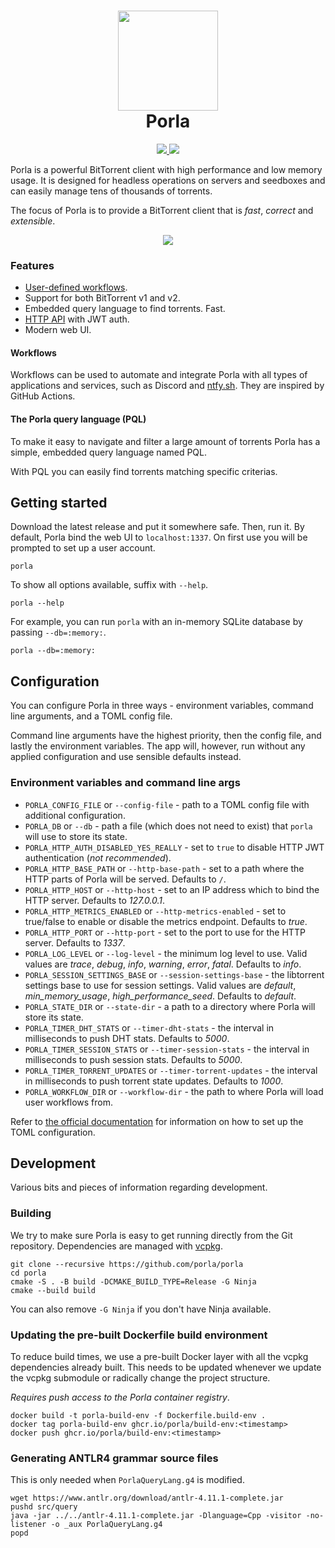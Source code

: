 <h1 align="center">
  <img src=".github/images/logo.svg" width="160px"/><br/>
  Porla
</h1>

<p align="center">
  <a href="https://discord.gg/FNVVRzqJAG">
    <img src="https://img.shields.io/discord/1031839440496234526?color=%237289da&style=for-the-badge" />
  </a>
  <img src="https://img.shields.io/github/v/release/porla/porla?color=%2365325D&style=for-the-badge" />
</p>

Porla is a powerful BitTorrent client with high performance and low memory
usage. It is designed for headless operations on servers and seedboxes and can
easily manage tens of thousands of torrents.

The focus of Porla is to provide a BitTorrent client that is _fast_, _correct_
and _extensible_.

<p align="center">
   <img src=".github/images/porla-torrents-list.png"><br/>
</p>

### Features

 * [User-defined workflows](https://porla.org/scripting/getting_started).
 * Support for both BitTorrent v1 and v2.
 * Embedded query language to find torrents. Fast.
 * [HTTP API](https://porla.org/api/auth) with JWT auth.
 * Modern web UI.

#### Workflows

Workflows can be used to automate and integrate Porla with all types of
applications and services, such as Discord and [ntfy.sh](https://ntfy.sh). They
are inspired by GitHub Actions.

#### The Porla query language (PQL)

To make it easy to navigate and filter a large amount of torrents Porla has a
simple, embedded query language named PQL.

With PQL you can easily find torrents matching specific criterias.

## Getting started

Download the latest release and put it somewhere safe. Then, run it. By default,
Porla bind the web UI to `localhost:1337`. On first use you will be prompted to
set up a user account.

```shell
porla
```

To show all options available, suffix with `--help`.

```shell
porla --help
```

For example, you can run `porla` with an in-memory SQLite database by passing
`--db=:memory:`.

```shell
porla --db=:memory:
```

## Configuration

You can configure Porla in three ways - environment variables, command line
arguments, and a TOML config file.

Command line arguments have the highest priority, then the config file, and
lastly the environment variables. The app will, however, run without any applied
configuration and use sensible defaults instead.

### Environment variables and command line args

 * `PORLA_CONFIG_FILE` or `--config-file` - path to a TOML config file with
   additional configuration.
 * `PORLA_DB` or `--db` - path a file (which does not need to exist) that `porla`
   will use to store its state.
 * `PORLA_HTTP_AUTH_DISABLED_YES_REALLY` - set to `true` to disable HTTP JWT
   authentication (_not recommended_).
 * `PORLA_HTTP_BASE_PATH` or `--http-base-path` - set to a path where the HTTP parts
   of Porla will be served. Defaults to `/`.
 * `PORLA_HTTP_HOST` or `--http-host` - set to an IP address which to bind the HTTP
   server. Defaults to _127.0.0.1_.
 * `PORLA_HTTP_METRICS_ENABLED` or `--http-metrics-enabled` - set to true/false to
   enable or disable the metrics endpoint. Defaults to _true_.
 * `PORLA_HTTP_PORT` or `--http-port` - set to the port to use for the HTTP server.
   Defaults to _1337_.
 * `PORLA_LOG_LEVEL` or `--log-level` - the minimum log level to use. Valid values
   are _trace_, _debug_, _info_, _warning_, _error_, _fatal_. Defaults to _info_.
 * `PORLA_SESSION_SETTINGS_BASE` or `--session-settings-base` - the libtorrent
   settings base to use for session settings. Valid values are _default_,
   _min\_memory\_usage_, _high\_performance\_seed_. Defaults to _default_.
 * `PORLA_STATE_DIR` or `--state-dir` - a path to a directory where Porla will
   store its state.
 * `PORLA_TIMER_DHT_STATS` or `--timer-dht-stats` - the interval in milliseconds
   to push DHT stats. Defaults to _5000_.
 * `PORLA_TIMER_SESSION_STATS` or `--timer-session-stats` - the interval in
   milliseconds to push session stats. Defaults to _5000_.
 * `PORLA_TIMER_TORRENT_UPDATES` or `--timer-torrent-updates` - the interval in
   milliseconds to push torrent state updates. Defaults to _1000_.
 * `PORLA_WORKFLOW_DIR` or `--workflow-dir` - the path to where Porla will load
   user workflows from.

Refer to [the official documentation](https://porla.org/configuration/) for
information on how to set up the TOML configuration.

## Development

Various bits and pieces of information regarding development.

### Building

We try to make sure Porla is easy to get running directly from the Git
repository. Dependencies are managed with [vcpkg](https://github.com/microsoft/vcpkg).

```shell
git clone --recursive https://github.com/porla/porla
cd porla
cmake -S . -B build -DCMAKE_BUILD_TYPE=Release -G Ninja
cmake --build build
```

You can also remove `-G Ninja` if you don't have Ninja available.

### Updating the pre-built Dockerfile build environment

To reduce build times, we use a pre-built Docker layer with all the vcpkg
dependencies already built. This needs to be updated whenever we update the
vcpkg submodule or radically change the project structure.

_Requires push access to the Porla container registry_.

```shell
docker build -t porla-build-env -f Dockerfile.build-env .
docker tag porla-build-env ghcr.io/porla/build-env:<timestamp>
docker push ghcr.io/porla/build-env:<timestamp>
```

### Generating ANTLR4 grammar source files

This is only needed when `PorlaQueryLang.g4` is modified.

```shell
wget https://www.antlr.org/download/antlr-4.11.1-complete.jar
pushd src/query
java -jar ../../antlr-4.11.1-complete.jar -Dlanguage=Cpp -visitor -no-listener -o _aux PorlaQueryLang.g4
popd
```
